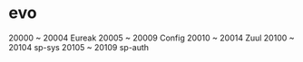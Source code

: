 # evo
20000 ~ 20004 Eureak
20005 ~ 20009 Config
20010 ~ 20014 Zuul
20100 ~ 20104 sp-sys
20105 ~ 20109 sp-auth
